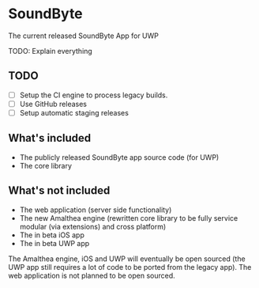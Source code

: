 # SoundByte
The current released SoundByte App for UWP

TODO: Explain everything

## TODO
- [ ] Setup the CI engine to process legacy builds.
- [ ] Use GitHub releases
- [ ] Setup automatic staging releases

## What's included
- The publicly released SoundByte app source code (for UWP)
- The core library 

## What's not included
- The web application (server side functionality)
- The new Amalthea engine (rewritten core library to be fully service modular (via extensions) and cross platform)
- The in beta iOS app
- The in beta UWP app

The Amalthea engine, iOS and UWP will eventually be open sourced (the UWP app still requires a lot of code to be ported from the legacy app). The web application is not planned to be open sourced.
